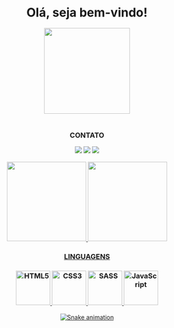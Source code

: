 <div display="flex" align="center" margin="500px">
  <h1 align="center" font-size="300"> Olá, seja bem-vindo!</h1> 
  <img src="https://media.tenor.com/TbozzOWefN8AAAAC/caught-in4k-meme-emoji.gif" width="200px" height="200px">
</div>
<div align="center">
<br>
<h3>CONTATO</h3>
  <a href="https://instagram.com/davihmm" target="_blank"><img src="https://img.shields.io/badge/-Instagram-%23E4405F?style=for-the-badge&logo=instagram&logoColor=white" target="_blank"></a>
  <a href = "mailto:davisdevi05@gmail.com"><img src="https://img.shields.io/badge/-Gmail-%23333?style=for-the-badge&logo=gmail&logoColor=white" target="_blank"></a>
  <a href="https://www.linkedin.com/in/davi-sá/" target="_blank"><img src="https://img.shields.io/badge/-LinkedIn-%230077B5?style=for-the-badge&logo=linkedin&logoColor=white" target="_blank"></a> 
<br><br>
<div align="center">
  <a href="https://github.com/davismarciel">
  <img height="185em" src="https://github-readme-stats.vercel.app/api?username=davismarciel&show_icons=true&theme=dracula&include_all_commits=true&count_private=true"/>
  <img height="185em" src="https://github-readme-stats.vercel.app/api/top-langs/?username=davismarciel&layout=compact&langs_count=7&theme=dracula"/>
</div>
<div align="center">
  <section>
     <h3>LINGUAGENS<h3>
     <img src="https://cdn.pixabay.com/photo/2017/08/05/11/16/logo-2582748_960_720.png" width="80" height="80px" title="HTML5">
     <img src="https://cdn.pixabay.com/photo/2017/08/05/11/16/logo-2582747_1280.png" width="80" height="80px" title="CSS3">
     <img src="https://user-images.githubusercontent.com/74362841/156068480-6b323a4d-ccb1-4169-8b2c-ed5e92f13cf9.png" width="80" height="80px" title="SASS">
     <img src="https://www.beabadohtml.com.br/midias/imagens/js.png" width="80" height="80px" title="JavaScript">
  </section>

 ![Snake animation](https://github.com/davismarciel/blob/output/github-contribution-grid-snake.svg)
 
 
